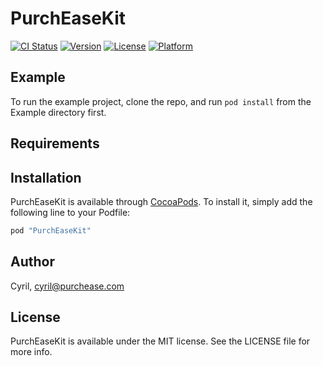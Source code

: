 # PurchEaseKit

[![CI Status](http://img.shields.io/travis/Cyril/PurchEaseKit.svg?style=flat)](https://travis-ci.org/Cyril/PurchEaseKit)
[![Version](https://img.shields.io/cocoapods/v/PurchEaseKit.svg?style=flat)](http://cocoapods.org/pods/PurchEaseKit)
[![License](https://img.shields.io/cocoapods/l/PurchEaseKit.svg?style=flat)](http://cocoapods.org/pods/PurchEaseKit)
[![Platform](https://img.shields.io/cocoapods/p/PurchEaseKit.svg?style=flat)](http://cocoapods.org/pods/PurchEaseKit)

## Example

To run the example project, clone the repo, and run `pod install` from the Example directory first.

## Requirements

## Installation

PurchEaseKit is available through [CocoaPods](http://cocoapods.org). To install
it, simply add the following line to your Podfile:

```ruby
pod "PurchEaseKit"
```

## Author

Cyril, cyril@purchease.com

## License

PurchEaseKit is available under the MIT license. See the LICENSE file for more info.
